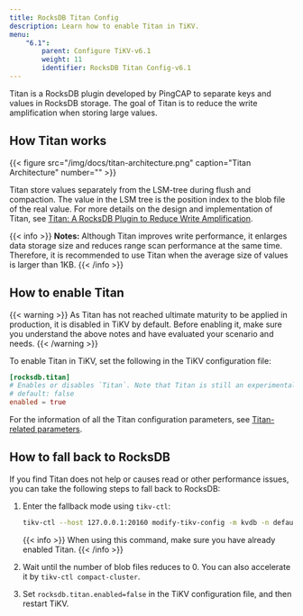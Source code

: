 ```yaml
---
title: RocksDB Titan Config
description: Learn how to enable Titan in TiKV.
menu:
    "6.1":
        parent: Configure TiKV-v6.1
        weight: 11
        identifier: RocksDB Titan Config-v6.1
---
```


Titan is a RocksDB plugin developed by PingCAP to separate keys and values in RocksDB storage. The goal of Titan is to reduce the write amplification when storing large values.

## How Titan works

{{< figure
    src="/img/docs/titan-architecture.png"
    caption="Titan Architecture"
    number="" >}}

Titan store values separately from the LSM-tree during flush and compaction. The value in the LSM tree is the position index to the blob file of the real value. For more details on the design and implementation of Titan, see [Titan: A RocksDB Plugin to Reduce Write Amplification](https://pingcap.com/blog/titan-storage-engine-design-and-implementation/).

{{< info >}}
**Notes:** Although Titan improves write performance, it enlarges data storage size and reduces range scan performance at the same time. Therefore, it is recommended to use Titan when the average size of values is larger than 1KB.
{{< /info >}}

## How to enable Titan

{{< warning >}}
As Titan has not reached ultimate maturity to be applied in production, it is disabled in TiKV by default. Before enabling it, make sure you understand the above notes and have evaluated your scenario and needs.
{{< /warning >}}

To enable Titan in TiKV, set the following in the TiKV configuration file:

```toml
[rocksdb.titan]
# Enables or disables `Titan`. Note that Titan is still an experimental feature.
# default: false
enabled = true
```

For the information of all the Titan configuration parameters, see [Titan-related parameters](../tikv-configuration-file/#rocksdbtitan).

## How to fall back to RocksDB

If you find Titan does not help or causes read or other performance issues, you can take the following steps to fall back to RocksDB:

1. Enter the fallback mode using `tikv-ctl`:

   ```bash
   tikv-ctl --host 127.0.0.1:20160 modify-tikv-config -m kvdb -n default.blob_run_mode -v "kFallback"
   ```

    {{< info >}}
When using this command, make sure you have already enabled Titan.
    {{< /info >}}

2. Wait until the number of blob files reduces to 0. You can also accelerate it by `tikv-ctl compact-cluster`.

3. Set `rocksdb.titan.enabled=false` in the TiKV configuration file, and then restart TiKV.
